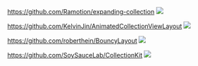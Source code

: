 https://github.com/Ramotion/expanding-collection
![](https://github.com/Ramotion/expanding-collection/raw/master/expanding-collection.gif)

https://github.com/KelvinJin/AnimatedCollectionViewLayout
![](https://camo.githubusercontent.com/fb900c67839bb7e04632d99bf9ef9e6c2b6c4028/687474703a2f2f692e696d6775722e636f6d2f76384a7552596a2e676966)

https://github.com/roberthein/BouncyLayout
![](https://github.com/roberthein/BouncyLayout/raw/master/art/gifs/01.gif)

https://github.com/SoySauceLab/CollectionKit
![](https://camo.githubusercontent.com/06c460bc439a722bc9ab0eaae1130605f6c8fbc8/68747470733a2f2f63646e2e7261776769742e636f6d2f536f7953617563654c61622f436f6c6c656374696f6e4b69742f343034353137302f5265736f75726365732f6578616d706c65352e737667)
